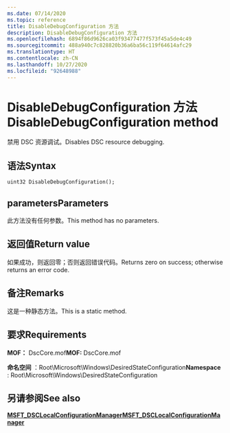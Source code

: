 ```yaml
---
ms.date: 07/14/2020
ms.topic: reference
title: DisableDebugConfiguration 方法
description: DisableDebugConfiguration 方法
ms.openlocfilehash: 6894f86d9626ca03f93477477f573f45a5de4c49
ms.sourcegitcommit: 488a940c7c828820b36a6ba56c119f64614afc29
ms.translationtype: HT
ms.contentlocale: zh-CN
ms.lasthandoff: 10/27/2020
ms.locfileid: "92648988"
---
```

# <a name="disabledebugconfiguration-method"></a><span data-ttu-id="75821-103">DisableDebugConfiguration 方法</span><span class="sxs-lookup"><span data-stu-id="75821-103">DisableDebugConfiguration method</span></span>

<span data-ttu-id="75821-104">禁用 DSC 资源调试。</span><span class="sxs-lookup"><span data-stu-id="75821-104">Disables DSC resource debugging.</span></span>

## <a name="syntax"></a><span data-ttu-id="75821-105">语法</span><span class="sxs-lookup"><span data-stu-id="75821-105">Syntax</span></span>

```mof
uint32 DisableDebugConfiguration();
```

## <a name="parameters"></a><span data-ttu-id="75821-106">parameters</span><span class="sxs-lookup"><span data-stu-id="75821-106">Parameters</span></span>

<span data-ttu-id="75821-107">此方法没有任何参数。</span><span class="sxs-lookup"><span data-stu-id="75821-107">This method has no parameters.</span></span>

## <a name="return-value"></a><span data-ttu-id="75821-108">返回值</span><span class="sxs-lookup"><span data-stu-id="75821-108">Return value</span></span>

<span data-ttu-id="75821-109">如果成功，则返回零；否则返回错误代码。</span><span class="sxs-lookup"><span data-stu-id="75821-109">Returns zero on success; otherwise returns an error code.</span></span>

## <a name="remarks"></a><span data-ttu-id="75821-110">备注</span><span class="sxs-lookup"><span data-stu-id="75821-110">Remarks</span></span>

<span data-ttu-id="75821-111">这是一种静态方法。</span><span class="sxs-lookup"><span data-stu-id="75821-111">This is a static method.</span></span>

## <a name="requirements"></a><span data-ttu-id="75821-112">要求</span><span class="sxs-lookup"><span data-stu-id="75821-112">Requirements</span></span>

<span data-ttu-id="75821-113">**MOF：** DscCore.mof</span><span class="sxs-lookup"><span data-stu-id="75821-113">**MOF:** DscCore.mof</span></span>

<span data-ttu-id="75821-114">**命名空间** ：Root\Microsoft\Windows\DesiredStateConfiguration</span><span class="sxs-lookup"><span data-stu-id="75821-114">**Namespace** : Root\Microsoft\Windows\DesiredStateConfiguration</span></span>

## <a name="see-also"></a><span data-ttu-id="75821-115">另请参阅</span><span class="sxs-lookup"><span data-stu-id="75821-115">See also</span></span>

[<span data-ttu-id="75821-116">**MSFT_DSCLocalConfigurationManager**</span><span class="sxs-lookup"><span data-stu-id="75821-116">**MSFT_DSCLocalConfigurationManager**</span></span>](msft-dsclocalconfigurationmanager.md)
